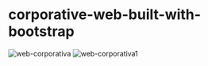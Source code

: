# corporative-web-built-with-bootstrap
![web-corporativa](https://user-images.githubusercontent.com/54085516/79626224-b9912f80-812e-11ea-9584-db3316469c62.png)
![web-corporativa1](https://user-images.githubusercontent.com/54085516/79626225-bac25c80-812e-11ea-9ac8-f10f8dd56638.png)
